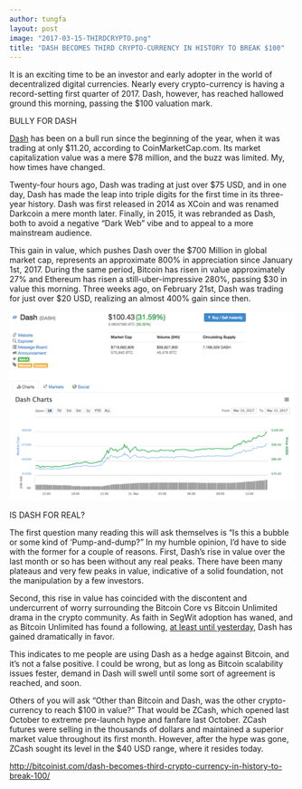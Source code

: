 ```yaml
---
author: tungfa
layout: post
image: "2017-03-15-THIRDCRYPTO.png"
title: "DASH BECOMES THIRD CRYPTO-CURRENCY IN HISTORY TO BREAK $100"
---
```

It is an exciting time to be an investor and early adopter in the world of decentralized digital currencies. Nearly every crypto-currency is having a record-setting first quarter of 2017. Dash, however, has reached hallowed ground this morning, passing the $100 valuation mark.

BULLY FOR DASH

[Dash](http://bitcoinist.com/altcoin-dash-new-partnership-high/) has been on a bull run since the beginning of the year, when it was trading at only $11.20, according to CoinMarketCap.com. Its market capitalization value was a mere $78 million, and the buzz was limited. My, how times have changed.

Twenty-four hours ago, Dash was trading at just over $75 USD, and in one day, Dash has made the leap into triple digits for the first time in its three-year history. Dash was first released in 2014 as XCoin and was renamed Darkcoin a mere month later. Finally, in 2015, it was rebranded as Dash, both to avoid a negative “Dark Web” vibe and to appeal to a more mainstream audience.

This gain in value, which pushes Dash over the $700 Million in global market cap, represents an approximate 800% in appreciation since January 1st, 2017. During the same period, Bitcoin has risen in value approximately 27% and Ethereum has risen a still-uber-impressive 280%, passing $30 in value this morning. Three weeks ago, on February 21st, Dash was trading for just over $20 USD, realizing an almost 400% gain since then.

![Alt desc](/assets/img/3-3-1024x680.png)

IS DASH FOR REAL?

The first question many reading this will ask themselves is “Is this a bubble or some kind of ‘Pump-and-dump?” In my humble opinion, I’d have to side with the former for a couple of reasons. First, Dash’s rise in value over the last month or so has been without any real peaks. There have been many plateaus and very few peaks in value, indicative of a solid foundation, not the manipulation by a few investors.

Second, this rise in value has coincided with the discontent and undercurrent of worry surrounding the Bitcoin Core vs Bitcoin Unlimited drama in the crypto community. As faith in SegWit adoption has waned, and as Bitcoin Unlimited has found a following, [at least until yesterday](http://bitcoinist.com/bu-critical-bug-millions-fork/), Dash has gained dramatically in favor.

This indicates to me people are using Dash as a hedge against Bitcoin, and it’s not a false positive. I could be wrong, but as long as Bitcoin scalability issues fester, demand in Dash will swell until some sort of agreement is reached, and soon.

Others of you will ask “Other than Bitcoin and Dash, was the other crypto-currency to reach $100 in value?” That would be ZCash, which opened last October to extreme pre-launch hype and fanfare last October. ZCash futures were selling in the thousands of dollars and maintained a superior market value throughout its first month. However, after the hype was gone, ZCash sought its level in the $40 USD range, where it resides today.

<http://bitcoinist.com/dash-becomes-third-crypto-currency-in-history-to-break-100/>
